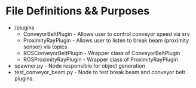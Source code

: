 # File Definitions && Purposes

- /plugins
    - ConveyorBeltPlugin - Allows user to control conveyor speed via srv
    - ProximityRayPlugin - Allows user to listen to break beam (proximity sensor) via topics
    - ROSConveyorBeltPlugin - Wrapper class of ConveyorBeltPlugin
    - ROSProximityRayPlugin - Wrapper class of ProximityRayPlugin
- spawner.py - Node responsible for object generation
- test_conveyor_beam.py - Node to test break beam and conveyor belt plugins.